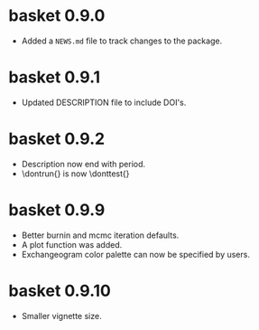 # basket 0.9.0

* Added a `NEWS.md` file to track changes to the package.

# basket 0.9.1

* Updated DESCRIPTION file to include DOI's.

# basket 0.9.2

* Description now end with period.
* \dontrun{} is now \donttest{}

# basket 0.9.9

* Better burnin and mcmc iteration defaults.
* A plot function was added.
* Exchangeogram color palette can now be specified by users.

# basket 0.9.10 

* Smaller vignette size.
